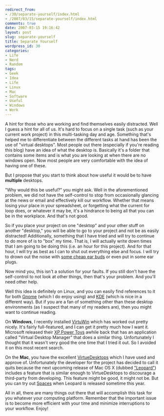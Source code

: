 ```yaml
---
redirect_from:
- /30/separate-yourself/index.html
- /2007/03/15/separate-yourself/index.html
comments: true
date: 2007-03-15 19:16:42
layout: post
slug: separate-yourself
title: Separate Yourself
wordpress_id: 30
categories:
- Life
- Nerd
- Random
tags:
- Geek
- Idea
- Life
- Linux
- Mac
- Software
- Useful
- Windows
- Work
---
```


A hint for those who are working and find themselves easily distracted.  Well I guess a hint for all of us.  It's hard to focus on a single task (such as your current work project) in this multi-tasking day and age.  Something that's helped me to differentiate between the different tasks at hand has been the use of "virtual desktops".  Most people out there (especially if you're reading this blog) have an idea of what the desktop is.  Basically it's a folder that contains some items and is what you are looking at when there are no windows open.  Now most people are very comfortable with the idea of having one of these.  

But I propose that you start to think about how useful it would be to have **multiple** desktops.  

"Why would this be useful?" you might ask.  Well in the aforementioned problem, we did not have the self-control to stop from occasionally glancing at the news or email and effectively kill our workflow.  Whether that means losing your place in your spreadsheet, or forgetting what the current for loop does, or whatever it may be, it's a hindrance to being all that you can be in the workplace.  And that's not good.

So if you place your project on one "desktop" and your other stuff on another "desktop," you will be able to go to your project and not be as easily distracted!  Additionally, something that I have tried and will try to continue to do more of is to "box" my time.  That is, I will actually write down times that I am going to be doing this (i.e. an hour for this project).  And for that hour, I will try as best as I can to shut out everything else and focus.  I will try to drown out the noise with [some cheap ear buds](http://amzn.to/S7ktz5) or even put in some ear plugs.

Now mind you, this isn't a solution for your faults.  If you still don't have the self-control to not look at other things, then that's your problem.  And you'll need other help.  

Well this idea is definitely on Linux, and you can easily find references to it for both [Gnome](http://www.gnome.org/) (which I do enjoy using) and [KDE](http://kde.org/) (which is nice in a different way).  But if you are a fan of something other than these desktop environments (as I suspect that many of my readers are), then you might want to continue reading.  

On **Windows**, I recently installed [VirtuWin](http://virtuawin.sourceforge.net/) which has worked out pretty nicely.  It's fairly full-featured, and I can get it pretty much how I want it.  Microsoft released their [XP Power Toys](http://www.microsoft.com/windowsxp/downloads/powertoys/xppowertoys.mspx) awhile back that has an application called "Virtual Desktop Manager" that does a similar thing.  Unfortunately I thought that it wasn't very good the one time that I tried it out.  So I avoided it on this most recent search.

On the **Mac**, you have the excellent [VirtueDesktops](http://virtuedesktops.info/index.php/downloads/) which I have used and approve of.  Unfortunately the developer for the project has decided to call it quits because the next upcoming release of Mac OS X (dubbed ["Leopard"](http://www.apple.com/macosx/leopard/)) includes a feature that is similar enough to VirtueDesktops to discourage a third-party from developing.  This feature might be good, it might not be.  But you can try out [Spaces](http://www.apple.com/macosx/leopard/spaces.html) when Leopard is released sometime this year.

All in all, there are many things out there that will accomplish this task for you whatever your computing platform.  Remember that the important issue is to become more efficient with your time and minimize interruptions to your workflow.  Enjoy!
